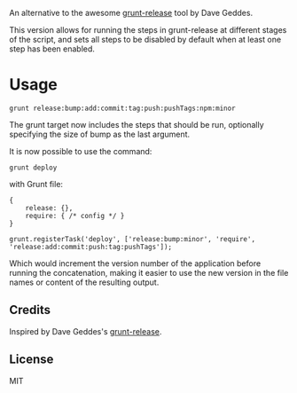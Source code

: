 An alternative to the awesome [grunt-release](https://npmjs.org/package/grunt-release) tool by Dave Geddes.

This version allows for running the steps in grunt-release at different stages of the script, and sets all steps to be
disabled by default when at least one step has been enabled.

# Usage

    grunt release:bump:add:commit:tag:push:pushTags:npm:minor

The grunt target now includes the steps that should be run, optionally specifying the size of bump as the last argument.

It is now possible to use the command:

    grunt deploy

with Grunt file:

    {
        release: {},
        require: { /* config */ }
    }

    grunt.registerTask('deploy', ['release:bump:minor', 'require', 'release:add:commit:push:tag:pushTags']);

Which would increment the version number of the application before running the concatenation, making it easier to
use the new version in the file names or content of the resulting output.


## Credits
Inspired by Dave Geddes's [grunt-release](https://github.com/geddski/grunt-release).

## License
MIT
